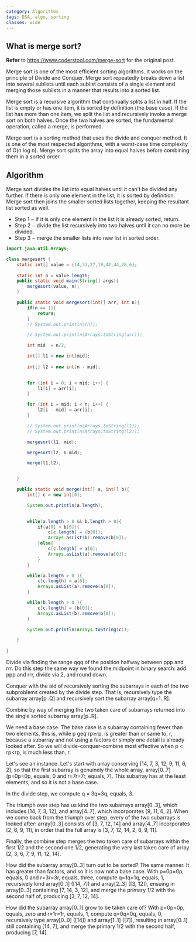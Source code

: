 ```yaml
---
category: Algorithms
tags: DSA, algo, sorting
classes: wide
---
```


## What is merge sort?

__Refer__ to https://www.coderstool.com/merge-sort for the original post.

Merge sort is one of the most efficient sorting algorithms. It works on the principle of Divide and Conquer. Merge sort repeatedly breaks down a list into several sublists until each sublist consists of a single element and merging those sublists in a manner that results into a sorted list.

Merge sort is a recursive algorithm that continually splits a list in half. If the list is empty or has one item, it is sorted by definition (the base case). If the list has more than one item, we split the list and recursively invoke a merge sort on both halves. Once the two halves are sorted, the fundamental operation, called a merge, is performed.

Merge sort is a sorting method that uses the divide and conquer method. It is one of the most respected algorithms, with a worst-case time complexity of O(n log n). Merge sort splits the array into equal halves before combining them in a sorted order.

## Algorithm

Merge sort divides the list into equal halves until it can't be divided any further.
If there is only one element in the list, it is sorted by definition.
Merge sort then joins the smaller sorted lists together, keeping the resultant list sorted as well.

- Step 1 − if it is only one element in the list it is already sorted, return.
- Step 2 − divide the list recursively into two halves until it can no more be divided.
- Step 3 − merge the smaller lists into new list in sorted order.


```java
import java.util.Arrays;

class mergesort {
    static int[] value = {14,33,27,19,42,44,78,6};
        
    static int n = value.length;
    public static void main(String[] args){
        mergesort(value, n);
    }

    public static void mergesort(int[] arr, int n){
        if(n == 1){
            return;
        }
        // System.out.println((n));

        // System.out.println(Arrays.toString(arr));

        int mid  = n/2;

        int[] l1 = new int[mid];
        
        int[] l2 = new int[n - mid];

        
        for (int i = 0; i < mid; i++) {
            l1[i] = arr[i];
        }

        for (int i = mid; i < n; i++) {
            l2[i - mid] = arr[i];
        }

        // System.out.println(Arrays.toString(l1));
        // System.out.println(Arrays.toString(l2));

        mergesort(l1, mid);

        mergesort(l2, n-mid);

        merge(l1,l2);


    }

    public static void merge(int[] a, int[] b){
        int[] c = new int[0];

        System.out.println(a.length);
        

        while(a.length > 0 && b.length > 0){
            if(a[0] > b[0]){
                c[c.length] = (b[0]);
                Arrays.asList(b).remove(b[0]);
            }else{
                c[c.length] = a[0];
                Arrays.asList(a).remove(a[0]);
            }
        }

        while(a.length > 0 ){
            c[c.length] = a[0];
            Arrays.asList(a).remove(a[0]);
        }

        while(b.length > 0 ){
            c[c.length] = (b[0]);
            Arrays.asList(b).remove(b[0]);
        }

        System.out.println(Arrays.toString(c));

    }
    
}
```


Divide via finding the range qqq of the position halfway between ppp and rrr. Do this step the same way we found the midpoint in binary search: add ppp and rrr, divide via 2, and round down.

Conquer with the aid of recursively sorting the subarrays in each of the two subproblems created by the divide step. That is, recursively type the subarray array[p..Q] and recursively sort the subarray array[q+1..R].

Combine by way of merging the two taken care of subarrays returned into the single sorted subarray array[p..R].

We need a base case. The base case is a subarray containing fewer than two elements, this is, while p geq rp≥rp, is greater than or same to, r, because a subarray and not using a factors or simply one detail is already looked after. So we will divide-conquer-combine most effective when p < rp<rp, is much less than, r.

Let's see an instance. Let's start with array conserving [14, 7, 3, 12, 9, 11, 6, 2], so that the first subarray is genuinely the whole array, array[0..7] (p=0p=0p, equals, 0 and r=7r=7r, equals, 7). This subarray has at the least elements, and so it is not a base case.

In the divide step, we compute q = 3q=3q, equals, 3.

The triumph over step has us kind the two subarrays array[0..3], which includes [14, 7, 3, 12], and array[4..7], which incorporates [9, 11, 6, 2]. When we come back from the triumph over step, every of the two subarrays is looked after: array[0..3] consists of [3, 7, 12, 14] and array[4..7] incorporates [2, 6, 9, 11], in order that the full array is [3, 7, 12, 14, 2, 6, 9, 11].

Finally, the combine step merges the two taken care of subarrays within the first 1/2 and the second one 1/2, generating the very last taken care of array [2, 3, 6, 7, 9, 11, 12, 14].

How did the subarray array[0..3] turn out to be sorted? The same manner. It has greater than factors, and so it is now not a base case. With p=0p=0p, equals, 0 and r=3r=3r, equals, three, compute q=1q=1q, equals, 1, recursively kind array[0..1] ([14, 7]) and array[2..3] ([3, 12]), ensuing in array[0..3] containing [7, 14, 3, 12], and merge the primary 1/2 with the second half of, producing [3, 7, 12, 14].

How did the subarray array[0..1] grow to be taken care of? With p=0p=0p, equals, zero and r=1r=1r, equals, 1, compute q=0q=0q, equals, 0, recursively type array[0..0] ([14]) and array[1..1] ([7]), resulting in array[0..1] still containing [14, 7], and merge the primary 1/2 with the second half, producing [7, 14].
